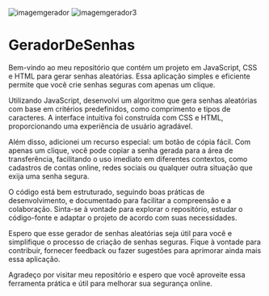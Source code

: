 
![imagemgerador](https://github.com/LyraGTI/GeradorDeSenhas/assets/106109743/bbb83bc9-1f28-48dc-a724-296d4d5d72f1)
![imagemgerador3](https://github.com/LyraGTI/GeradorDeSenhas/assets/106109743/a3fcebd4-66a9-421f-a99c-d50ec3d982e1)


# GeradorDeSenhas
Bem-vindo ao meu repositório que contém um projeto em JavaScript, CSS e HTML para gerar senhas aleatórias. Essa aplicação simples e eficiente permite que você crie senhas seguras com apenas um clique.

Utilizando JavaScript, desenvolvi um algoritmo que gera senhas aleatórias com base em critérios predefinidos, como comprimento e tipos de caracteres. A interface intuitiva foi construída com CSS e HTML, proporcionando uma experiência de usuário agradável.

Além disso, adicionei um recurso especial: um botão de cópia fácil. Com apenas um clique, você pode copiar a senha gerada para a área de transferência, facilitando o uso imediato em diferentes contextos, como cadastros de contas online, redes sociais ou qualquer outra situação que exija uma senha segura.

O código está bem estruturado, seguindo boas práticas de desenvolvimento, e documentado para facilitar a compreensão e a colaboração. Sinta-se à vontade para explorar o repositório, estudar o código-fonte e adaptar o projeto de acordo com suas necessidades.

Espero que esse gerador de senhas aleatórias seja útil para você e simplifique o processo de criação de senhas seguras. Fique à vontade para contribuir, fornecer feedback ou fazer sugestões para aprimorar ainda mais essa aplicação.

Agradeço por visitar meu repositório e espero que você aproveite essa ferramenta prática e útil para melhorar sua segurança online.
